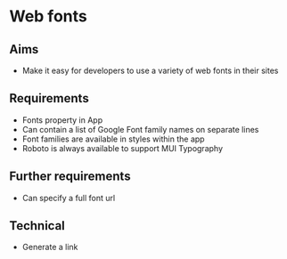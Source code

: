 Web fonts
=========

Aims
----

- Make it easy for developers to use a variety of web fonts in their sites

Requirements
------------

- Fonts property in App
- Can contain a list of Google Font family names on separate lines
- Font families are available in styles within the app
- Roboto is always available to support MUI Typography

Further requirements
--------------------

- Can specify a full font url

Technical
---------

- Generate a link 
